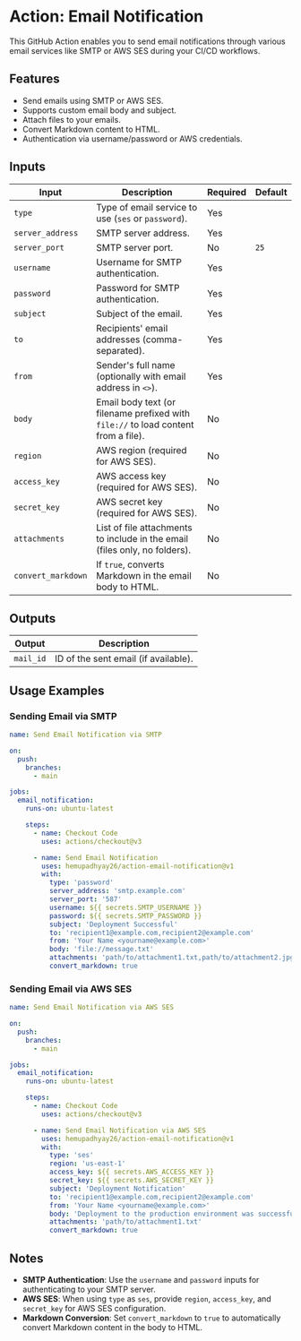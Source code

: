 # Action: Email Notification

This GitHub Action enables you to send email notifications through various email
services like SMTP or AWS SES during your CI/CD workflows.

## Features

- Send emails using SMTP or AWS SES.
- Supports custom email body and subject.
- Attach files to your emails.
- Convert Markdown content to HTML.
- Authentication via username/password or AWS credentials.

## Inputs

| Input              | Description                                                                        | Required | Default |
| ------------------ | ---------------------------------------------------------------------------------- | -------- | ------- |
| `type`             | Type of email service to use (`ses` or `password`).                                | Yes      |         |
| `server_address`   | SMTP server address.                                                               | Yes      |         |
| `server_port`      | SMTP server port.                                                                  | No       | `25`    |
| `username`         | Username for SMTP authentication.                                                  | Yes      |         |
| `password`         | Password for SMTP authentication.                                                  | Yes      |         |
| `subject`          | Subject of the email.                                                              | Yes      |         |
| `to`               | Recipients' email addresses (comma-separated).                                     | Yes      |         |
| `from`             | Sender's full name (optionally with email address in `<>`).                        | Yes      |         |
| `body`             | Email body text (or filename prefixed with `file://` to load content from a file). | No       |         |
| `region`           | AWS region (required for AWS SES).                                                 | No       |         |
| `access_key`       | AWS access key (required for AWS SES).                                             | No       |         |
| `secret_key`       | AWS secret key (required for AWS SES).                                             | No       |         |
| `attachments`      | List of file attachments to include in the email (files only, no folders).         | No       |         |
| `convert_markdown` | If `true`, converts Markdown in the email body to HTML.                            | No       |         |

## Outputs

| Output    | Description                          |
| --------- | ------------------------------------ |
| `mail_id` | ID of the sent email (if available). |

## Usage Examples

### Sending Email via SMTP

```yaml
name: Send Email Notification via SMTP

on:
  push:
    branches:
      - main

jobs:
  email_notification:
    runs-on: ubuntu-latest

    steps:
      - name: Checkout Code
        uses: actions/checkout@v3

      - name: Send Email Notification
        uses: hemupadhyay26/action-email-notification@v1
        with:
          type: 'password'
          server_address: 'smtp.example.com'
          server_port: '587'
          username: ${{ secrets.SMTP_USERNAME }}
          password: ${{ secrets.SMTP_PASSWORD }}
          subject: 'Deployment Successful'
          to: 'recipient1@example.com,recipient2@example.com'
          from: 'Your Name <yourname@example.com>'
          body: 'file://message.txt'
          attachments: 'path/to/attachment1.txt,path/to/attachment2.jpg'
          convert_markdown: true
```

### Sending Email via AWS SES

```yaml
name: Send Email Notification via AWS SES

on:
  push:
    branches:
      - main

jobs:
  email_notification:
    runs-on: ubuntu-latest

    steps:
      - name: Checkout Code
        uses: actions/checkout@v3

      - name: Send Email Notification via AWS SES
        uses: hemupadhyay26/action-email-notification@v1
        with:
          type: 'ses'
          region: 'us-east-1'
          access_key: ${{ secrets.AWS_ACCESS_KEY }}
          secret_key: ${{ secrets.AWS_SECRET_KEY }}
          subject: 'Deployment Notification'
          to: 'recipient1@example.com,recipient2@example.com'
          from: 'Your Name <yourname@example.com>'
          body: 'Deployment to the production environment was successful!'
          attachments: 'path/to/attachment1.txt'
          convert_markdown: true
```

## Notes

- **SMTP Authentication**: Use the `username` and `password` inputs for
  authenticating to your SMTP server.
- **AWS SES**: When using `type` as `ses`, provide `region`, `access_key`, and
  `secret_key` for AWS SES configuration.
- **Markdown Conversion**: Set `convert_markdown` to `true` to automatically
  convert Markdown content in the body to HTML.
